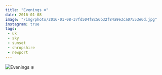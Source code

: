 ```yaml
---
title: "Evenings ❄️"
date: 2016-01-08
image: "/img/photo/2016-01-08-37fd504f8c56b32f84a9e3ca07553e6d.jpg"
instagram: true
tags:
 - uk
 - sky
 - sunset
 - shropshire
 - newport
---
```


![Evenings ❄️](/img/photo/2016-01-08-37fd504f8c56b32f84a9e3ca07553e6d.jpg)
